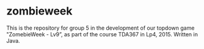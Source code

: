 # zombieweek
This is the repository for group 5 in the development of our topdown game "ZomebieWeek - Lv9”, as part of the course TDA367 in Lp4, 2015. Written in Java. 
